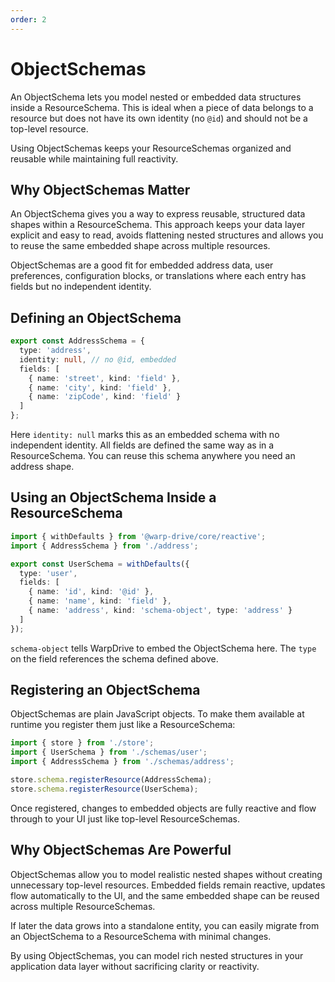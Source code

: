 ```yaml
---
order: 2
---
```


# ObjectSchemas

An ObjectSchema lets you model nested or embedded data structures inside a ResourceSchema. This is ideal when a piece of data belongs to a resource but does not have its own identity (no `@id`) and should not be a top-level resource.

Using ObjectSchemas keeps your ResourceSchemas organized and reusable while maintaining full reactivity.

## Why ObjectSchemas Matter

An ObjectSchema gives you a way to express reusable, structured data shapes within a ResourceSchema. This approach keeps your data layer explicit and easy to read, avoids flattening nested structures and allows you to reuse the same embedded shape across multiple resources.

ObjectSchemas are a good fit for embedded address data, user preferences, configuration blocks, or translations where each entry has fields but no independent identity.

## Defining an ObjectSchema

```ts [schemas/address.ts]
export const AddressSchema = {
  type: 'address',
  identity: null, // no @id, embedded
  fields: [
    { name: 'street', kind: 'field' },
    { name: 'city', kind: 'field' },
    { name: 'zipCode', kind: 'field' }
  ]
};
```

Here `identity: null` marks this as an embedded schema with no independent identity. All fields are defined the same way as in a ResourceSchema. You can reuse this schema anywhere you need an address shape.

## Using an ObjectSchema Inside a ResourceSchema

```ts [schemas/user.ts]
import { withDefaults } from '@warp-drive/core/reactive';
import { AddressSchema } from './address';

export const UserSchema = withDefaults({
  type: 'user',
  fields: [
    { name: 'id', kind: '@id' },
    { name: 'name', kind: 'field' },
    { name: 'address', kind: 'schema-object', type: 'address' }
  ]
});
```

`schema-object` tells WarpDrive to embed the ObjectSchema here. The `type` on the field references the schema defined above.

## Registering an ObjectSchema

ObjectSchemas are plain JavaScript objects. To make them available at runtime you register them just like a ResourceSchema:

```ts [store/index.ts]
import { store } from './store';
import { UserSchema } from './schemas/user';
import { AddressSchema } from './schemas/address';

store.schema.registerResource(AddressSchema);
store.schema.registerResource(UserSchema);
```

Once registered, changes to embedded objects are fully reactive and flow through to your UI just like top-level ResourceSchemas.

## Why ObjectSchemas Are Powerful

ObjectSchemas allow you to model realistic nested shapes without creating unnecessary top-level resources. Embedded fields remain reactive, updates flow automatically to the UI, and the same embedded shape can be reused across multiple ResourceSchemas.

If later the data grows into a standalone entity, you can easily migrate from an ObjectSchema to a ResourceSchema with minimal changes.

By using ObjectSchemas, you can model rich nested structures in your application data layer without sacrificing clarity or reactivity.
